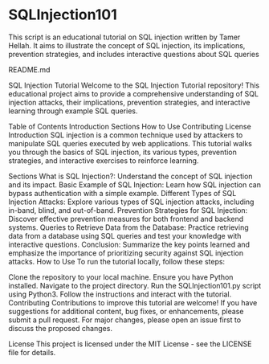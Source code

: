 # SQLInjection101
This script is an educational tutorial on SQL injection written by Tamer Hellah. It aims to illustrate the concept of SQL injection, its implications, prevention strategies, and includes interactive questions about SQL queries

README.md

SQL Injection Tutorial
Welcome to the SQL Injection Tutorial repository! This educational project aims to provide a comprehensive understanding of SQL injection attacks, their implications, prevention strategies, and interactive learning through example SQL queries.

Table of Contents
Introduction
Sections
How to Use
Contributing
License
Introduction
SQL injection is a common technique used by attackers to manipulate SQL queries executed by web applications. This tutorial walks you through the basics of SQL injection, its various types, prevention strategies, and interactive exercises to reinforce learning.

Sections
What is SQL Injection?: Understand the concept of SQL injection and its impact.
Basic Example of SQL Injection: Learn how SQL injection can bypass authentication with a simple example.
Different Types of SQL Injection Attacks: Explore various types of SQL injection attacks, including in-band, blind, and out-of-band.
Prevention Strategies for SQL Injection: Discover effective prevention measures for both frontend and backend systems.
Queries to Retrieve Data from the Database: Practice retrieving data from a database using SQL queries and test your knowledge with interactive questions.
Conclusion: Summarize the key points learned and emphasize the importance of prioritizing security against SQL injection attacks.
How to Use
To run the tutorial locally, follow these steps:

Clone the repository to your local machine.
Ensure you have Python installed.
Navigate to the project directory.
Run the SQLInjection101.py script using Python3.
Follow the instructions and interact with the tutorial.
Contributing
Contributions to improve this tutorial are welcome! If you have suggestions for additional content, bug fixes, or enhancements, please submit a pull request. For major changes, please open an issue first to discuss the proposed changes.

License
This project is licensed under the MIT License - see the LICENSE file for details.


